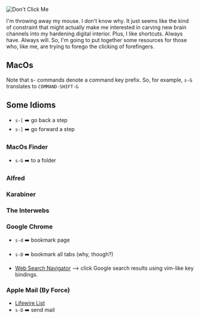 ![Don't Click Me](https://media.giphy.com/media/xUPGcoTKhfDvStjxMA/source.gif)

I'm throwing away my mouse. I don't know why. It just seems like the kind of constraint that might actually make me interested in carving new brain channels into my hardening digital interior. Plus, I like shortcuts. Always have. Always will. So, I'm going to put together some resources for those who, like me, are trying to forego the clicking of forefingers.

## MacOs

Note that s- commands denote a command key prefix. So, for example, `s-G` translates to `COMMAND-SHIFT-G`

## Some Idioms

- `s-[` :arrow_right: go back a step 
- `s-]` :arrow_right: go forward a step

### MacOs Finder

- `s-G` :arrow_right: to a folder

### Alfred

### Karabiner

### The Interwebs

### Google Chrome

- `s-d` :arrow_right: bookmark page
- `s-D` :arrow_right: bookmark all tabs (why, though?)

- [Web Search Navigator](https://github.com/infokiller/web-search-navigator) --> click Google search results using vim-like key bindings.

### Apple Mail (By Force)

- [Lifewire List](https://www.lifewire.com/apple-mail-keyboard-shortcuts-2260755)
- `s-D` :arrow_right: send mail
